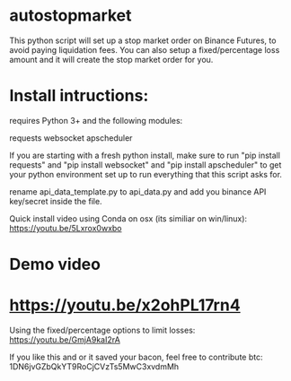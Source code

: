 # autostopmarket
This python script will set up a stop market order on Binance Futures, to avoid paying liquidation fees.
You can also setup a fixed/percentage loss amount and it will create the stop market order for you.

# Install intructions:

requires Python 3+ and the following modules:

requests
websocket
apscheduler

If you are starting with a fresh python install, make sure to run "pip install requests" and "pip install websocket" and "pip install apscheduler" to get your python environment set up to run everything that this script asks for.

rename api_data_template.py to api_data.py and add you binance API key/secret inside the file.

Quick install video using Conda on osx (its similiar on win/linux): https://youtu.be/5Lxrox0wxbo 


# Demo video
https://youtu.be/x2ohPL17rn4
=======

Using the fixed/percentage options to limit losses:
https://youtu.be/GmjA9kaI2rA


If you like this and or it saved your bacon, feel free to contribute
btc: 1DN6jvGZbQkYT9RoCjCVzTs5MwC3xvdmMh
